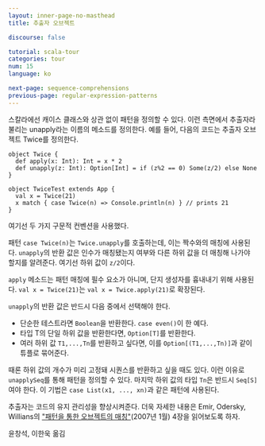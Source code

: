 ```yaml
---
layout: inner-page-no-masthead
title: 추출자 오브젝트

discourse: false

tutorial: scala-tour
categories: tour
num: 15
language: ko

next-page: sequence-comprehensions
previous-page: regular-expression-patterns
---
```


스칼라에선 캐이스 클래스와 상관 없이 패턴을 정의할 수 있다. 이런 측면에서 추출자라 불리는 unapply라는 이름의 메소드를 정의한다. 예를 들어, 다음의 코드는 추출자 오브젝트 Twice를 정의한다.

    object Twice {
      def apply(x: Int): Int = x * 2
      def unapply(z: Int): Option[Int] = if (z%2 == 0) Some(z/2) else None
    }
    
    object TwiceTest extends App {
      val x = Twice(21)
      x match { case Twice(n) => Console.println(n) } // prints 21
    }

여기선 두 가지 구문적 컨벤션을 사용했다.

패턴 `case Twice(n)`는 `Twice.unapply`를 호출하는데, 이는 짝수와의 매칭에 사용된다. `unapply`의 반환 값은 인수가 매칭됐는지 여부와 다른 하위 값을 더 매칭해 나가야 할지를 알려준다. 여기선 하위 값이 `z/2`이다.

`apply` 메소드는 패턴 매칭에 필수 요소가 아니며, 단지 생성자를 흉내내기 위해 사용된다.  `val x = Twice(21)`는 `val x = Twice.apply(21)`로 확장된다.

`unapply`의 반환 값은 반드시 다음 중에서 선택해야 한다.

* 단순한 테스트라면 `Boolean`을 반환한다. `case even()`이 한 예다.
* 타입 T의 단일 하위 값을 반환한다면, `Option[T]`를 반환한다.
* 여러 하위 값 `T1,...,Tn`를 반환하고 싶다면, 이를 `Option[(T1,...,Tn)]`과 같이 튜플로 묶어준다.

때론 하위 값의 개수가 미리 고정돼 시퀀스를 반환하고 싶을 때도 있다. 이런 이유로 `unapplySeq`를 통해 패턴을 정의할 수 있다. 마지막 하위 값의 타입 `Tn`은 반드시 `Seq[S]`여야 한다. 이 기법은 `case List(x1, ..., xn)`과 같은 패턴에 사용된다.

추출자는 코드의 유지 관리성을 향상시켜준다. 더욱 자세한 내용은 Emir, Odersky, Willians의 ["패턴을 통한 오브젝트의 매칭"](https://infoscience.epfl.ch/record/98468/files/MatchingObjectsWithPatterns-TR.pdf)(2007년 1월) 4장을 읽어보도록 하자.

윤창석, 이한욱 옮김
